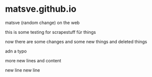 # matsve.github.io
matsve (random change) on the web


this is some
testing for scrapestuff
für things

now there are some changes
and some new things
and deleted things

adn a typo

more new lines
and content

new line
new line
